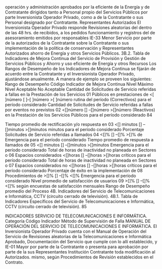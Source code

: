 operación y administración aprobados por la eficiente de la Energía y de
Contratante dirigidos tanto a Personal propio del Servicios Públicos por parte
Inversionista Operador Privado, como a de la Contratante o sus
Personal designado por Contratante. Representantes Autorizados
El Inversionista Operador Privado responde
Revisiones aleatorias del
dentro de las 48 hrs. de recibidos, a los pedidos
funcionamiento y registros del
de asesoramiento emitidos por responsables
IE-33 Menor Servicio por parte de la
autorizados de la Contratante sobre la
Contratante o sus
implementación de la política de conservación y
Representantes Autorizados
ahorro de Energía y otros Servicios Públicos.
3B.2. Tabla de Indicadores de Mejora Continua del Servicio de Provisión y Gestión de
Servicios Públicos y Ahorro y uso eficiente de Energía y otros Recursos
Los Rangos de Desempeño de los Indicadores de Mejora Continua se fijarán de acuerdo entre la
Contratante y el Inversionista Operador Privado, ajustándose anualmente.
A manera de ejemplo se proveen los siguientes:
Rango de Desempeño
Código Indicador de Mejora Continua
Nivel Máximo Nivel Aceptable No Aceptable
Cantidad de Solicitudes de
Servicio referidas a fallas en
la Prestación de los Servicios
01 Públicos en prestaciones de <[ ]número [ ]–[ ]número >[ ]número
rutina del período
(Correctivos) para el período
considerado
Cantidad de Solicitudes de
Servicio referidas a fallas por
eventos no previstos
02 <[]número [] –[]número >[]número
(Reactivos) en la Prestación
de los Servicios Públicos
para el período considerado
84

Tiempo promedio de
rectificación y/o respuesta en
03 <[] minutos [] –[]minutos >[]minutos
minutos para el período
considerado
Porcentaje Solicitudes de
Servicio referidas a llamados
04 <[]% [] –[]% >[]%
de Emergencia para el
período considerado
Tiempo promedio de
respuesta a llamados de
05 <[] minutos [] –[]minutos >[]minutos
Emergencia para el período
considerado
Total de horas de inactividad
no planeada en Sectores o
06 Espacios considerados <[]horas [] –[]horas >[]horas
críticos para el período
considerado
Total de horas de inactividad
no planeada en Sectores o
07 Espacios considerados no <[]horas [] –[]horas >[]horas
críticos para el período
considerado
Porcentaje de éxito en la
implementación de
08 Procedimientos de >[]% [] –[]% <[]%
Emergencia para el período
considerado
Nivel promedio de
satisfacción de usuarios
09 >[]% [] –[]% <[]%
según encuestas de
satisfacción mensuales
Rango de Desempeño promedio del
Proceso
4B. Indicadores del Servicio de Telecomunicaciones e Informática, CCTV (circuito cerrado de
televisión).
4B.1. Tabla de Indicadores Específicos del Servicio de Telecomunicaciones e Informática,
CCTV (circuito cerrado de televisión).
85

INDICADORES SERVICIO DE TELECOMUNICACIONES E INFORMÁTICA.
Categoría
Código Indicador Método de Supervisión
de Falla
MANUAL DE OPERACIÓN DEL SERVICIO DE TELECOMUNICACIONES E INFORMÁTICA.
El Inversionista Operador Privado cuenta con
el Manual de Operación del Servicio de
Revisiones aleatorias de la
Telecomunicaciones e Informática Aprobado,
Documentación del Servicio
que cumple con lo allí establecido, y
IE-01 Mayor por parte de la Contratante o
presenta para aprobación por parte de la
sus Representantes
Institución Contratante toda modificación al
Autorizados.
mismo, según Procedimientos de Revisión
establecidos en el Contrato.
